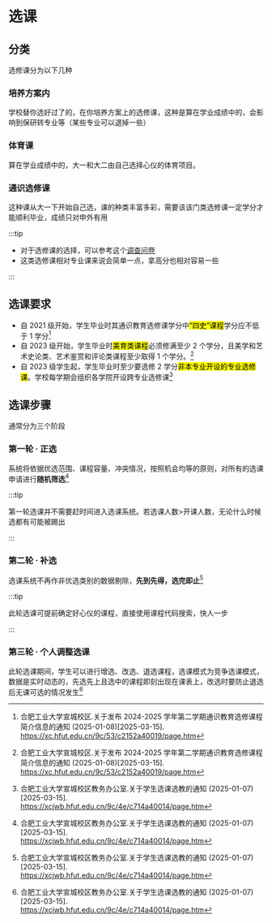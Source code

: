 # 选课

## 分类

选修课分为以下几种

### 培养方案内

学校替你选好过了的，在你培养方案上的选修课，这种是算在学业成绩中的，会影响到保研转专业等（某些专业可以退掉一些）

### 体育课

算在学业成绩中的，大一和大二由自己选择心仪的体育项目。

### 通识选修课

这种课从大一下开始自己选，课的种类丰富多彩，需要该该门类选修课一定学分才能顺利毕业，成绩只对申外有用

:::tip

- 对于选修课的选择，可以参考这个[调查问卷](https://docs.qq.com/sheet/DS2dxU1VEY1BOTXFx '2024-2025学年第一学期选修课程调查')
- 这类选修课相对专业课来说会简单一点，拿高分也相对容易一些

:::

## 选课要求

- 自 2021 级开始，学生毕业时其通识教育选修课学分中<mark>“四史”课程</mark>学分应不低于 1 学分[^2]
- 自 2023 级开始，学生毕业时<mark>美育类课程</mark>必须修满至少 2 个学分，且美学和艺术史论类、艺术鉴赏和评论类课程至少取得 1 个学分。[^2]
- 自 2023 级学生起，学生毕业时至少要选修 2 学分<mark>非本专业开设的专业选修课</mark>。学校每学期会组织各学院开设跨专业选修课[^1]

## 选课步骤

通常分为三个阶段

### 第一轮 · 正选

系统将依据优选范围、课程容量、冲突情况，按照机会均等的原则，对所有的选课申请进行**随机筛选**[^1]

:::tip

第一轮选课并不需要赶时间进入选课系统。若选课人数>开课人数，无论什么时候选都有可能被踢出

:::

### 第二轮 · 补选

选课系统不再作非优选类别的数据剔除，**先到先得，选完即止**[^1]

:::tip

此轮选课可提前确定好心仪的课程，直接使用课程代码搜索，快人一步

:::

### 第三轮 · 个人调整选课

此轮选课期间，学生可以进行增选、改选、退选课程，选课模式为竞争选课模式，数据是实时动态的，先选先上且选中的课程即刻出现在课表上，改选时要防止退选后无课可选的情况发生[^1]

[^1]:
    合肥工业大学宣城校区教务办公室.关于学生选课选教的通知 (2025-01-07)\[2025-03-15].  
    <https://xcjwb.hfut.edu.cn/9c/4e/c714a40014/page.htm>

[^2]:
    合肥工业大学宣城校区.关于发布 2024-2025 学年第二学期通识教育选修课程简介信息的通知 (2025-01-08)\[2025-03-15].  
    <https://xc.hfut.edu.cn/9c/53/c2152a40019/page.htm>
